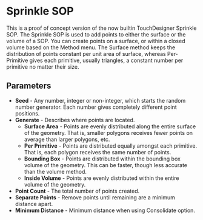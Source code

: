 # Sprinkle SOP
This is a proof of concept version of the now builtin TouchDesigner Sprinkle SOP. The Sprinkle SOP is used to add points to either the surface or the volume of a SOP. You can create points on a surface, or within a closed volume based on the Method menu. The Surface method keeps the distribution of points constant per unit area of surface, whereas Per-Primitive gives each primitive, usually triangles, a constant number per primitive no matter their size.

## Parameters
* **Seed** - Any number, integer or non-integer, which starts the random number generator. Each number gives completely different point positions.
* **Generate** - Describes where points are located.
  * **Surface Area** - Points are evenly distributed along the entire surface of the geometry. That is, smaller polygons receives fewer points on average than larger polygons, etc.
  * **Per Primitive** - Points are distributed equally amongst each primitive. That is, each polygon receives the same number of points.
  * **Bounding Box** - Points are distributed within the bounding box volume of the geometry. This can be faster, though less accurate than the volume method.
  * **Inside Volume** - Points are evenly distributed within the entire volume of the geometry.
* **Point Count** - The total number of points created.
* **Separate Points** - Remove points until remaining are a minimum distance apart.
* **Minimum Distance** - Minimum distance when using Consolidate option.

